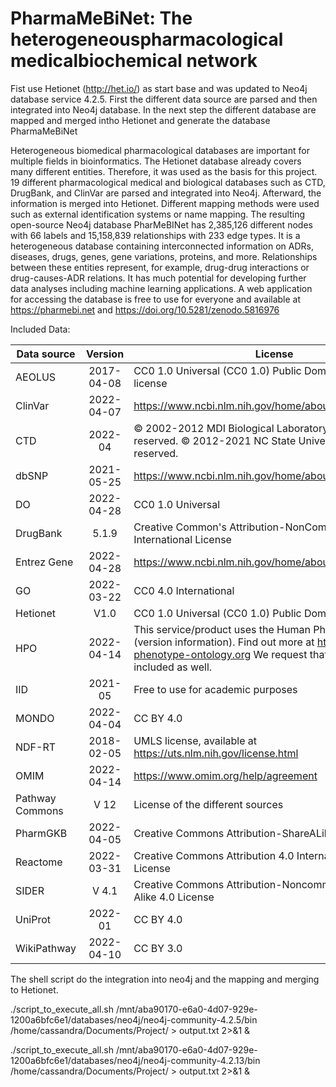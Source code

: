 # PharmaMeBiNet: The heterogeneouspharmacological medicalbiochemical network
Fist use Hetionet (http://het.io/) as start base and was updated to Neo4j database service 4.2.5. First the different data source are parsed and then integrated into Neo4j database. In the next step the different database are mapped and merged intho Hetionet and generate the database PharmaMeBiNet

Heterogeneous biomedical pharmacological databases are important for multiple fields in bioinformatics.
The Hetionet database already covers many different entities. Therefore, it was used as the basis for this project. 19 different pharmacological medical and biological databases such as CTD, DrugBank, and ClinVar are parsed and integrated into Neo4j. Afterward, the information is merged into Hetionet. Different mapping methods were used such as external identification systems or name mapping.
The resulting open-source Neo4j database PharMeBINet has 2,385,126 different nodes with 66 labels and 15,158,839 relationships with 233 edge types. It is a heterogeneous database containing interconnected information on ADRs, diseases, drugs, genes, gene variations, proteins, and more. Relationships between these entities represent, for example, drug-drug interactions or drug-causes-ADR relations. It has much potential for developing further data analyses including machine learning applications. A web application for accessing the database is free to use for everyone and available at https://pharmebi.net and https://doi.org/10.5281/zenodo.5816976

Included Data:

| Data source   |      Version      |  License | URL |
|----------|:-------------:|------|---------------|
| AEOLUS |  2017-04-08 | CC0 1.0 Universal (CC0 1.0) Public Domain Dedication license  | [Link](http://datadryad.org/resource/doi:10.5061/dryad.8q0s4) |
| ClinVar |    2022-04-07   |   https://www.ncbi.nlm.nih.gov/home/about/policies/ | [Link](https://www.ncbi.nlm.nih.gov/clinvar/) |
| CTD | 2022-04 | © 2002-2012 MDI Biological Laboratory. All rights reserved. © 2012-2021 NC State University. All rights reserved. | [Link](http://ctdbase.org/) |
| dbSNP |    2021-05-25  |   https://www.ncbi.nlm.nih.gov/home/about/policies/policies/ | [Link](https://www.ncbi.nlm.nih.gov/snp/) |
| DO |    2022-04-28   |   CC0 1.0 Universal | [Link](https://disease-ontology.org/) |
| DrugBank |    5.1.9   |   Creative Common's Attribution-NonCommercial 4.0 International License | [Link](https://go.drugbank.com/) |
| Entrez Gene |    2022-04-28   |   https://www.ncbi.nlm.nih.gov/home/about/policies/ | [Link](https://www.ncbi.nlm.nih.gov/gene) |
| GO |    2022-03-22   |   CC0 4.0 International | [Link](http://geneontology.org/) |
| Hetionet |    V1.0  |   CC0 1.0 Universal (CC0 1.0) Public Domain Dedication  | [Link](https://het.io/) |
| HPO |    2022-04-14   |   This service/product uses the Human Phenotype Ontology (version information). Find out more at http://www.human-phenotype-ontology.org We request that the HPO logo be included as well. | [Link](https://hpo.jax.org) |
| IID |    2021-05   |   Free to use for academic purposes | [Link](http://iid.ophid.utoronto.ca/) |
| MONDO |    2022-04-04   |   CC BY 4.0 | [Link](https://github.com/monarch-initiative/mondo) |
| NDF-RT |    2018-02-05   |   UMLS license, available at https://uts.nlm.nih.gov/license.html | [Link](https://evs.nci.nih.gov/ftp1/NDF-RT/) |
| OMIM |    2022-04-14   |   https://www.omim.org/help/agreement | [Link](https://www.omim.org/) |
| Pathway Commons |    V 12   |   License of the different sources | [Link](https://www.pathwaycommons.org/) |
| PharmGKB |    2022-04-05   |   Creative Commons Attribution-ShareALike 4.0 license | [Link](https://www.pharmgkb.org/) |
| Reactome |    2022-03-31   |   Creative Commons Attribution 4.0 International (CC BY 4.0) License | [Link](https://reactome.org/) |
| SIDER |    V 4.1   |   Creative Commons Attribution-Noncommercial-Share Alike 4.0 License | [Link](http://sideeffects.embl.de/) |
| UniProt |    2022-01   |   CC BY 4.0 | [Link](https://www.uniprot.org/) |
| WikiPathway |    2022-04-10   |   CC BY 3.0 | [Link](https://www.wikipathways.org/index.php/WikiPathways) |

The shell script do the integration into neo4j and the mapping and merging to Hetionet.

./script_to_execute_all.sh /mnt/aba90170-e6a0-4d07-929e-1200a6bfc6e1/databases/neo4j/neo4j-community-4.2.5/bin /home/cassandra/Documents/Project/ > output.txt 2>&1 &

./script_to_execute_all.sh /mnt/aba90170-e6a0-4d07-929e-1200a6bfc6e1/databases/neo4j/neo4j-community-4.2.13/bin /home/cassandra/Documents/Project/ > output.txt 2>&1 &


